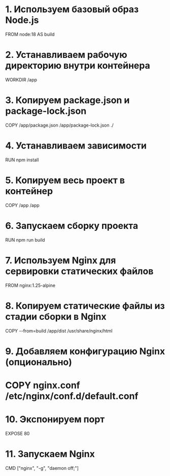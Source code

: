 # 1. Используем базовый образ Node.js
FROM node:18 AS build

# 2. Устанавливаем рабочую директорию внутри контейнера
WORKDIR /app

# 3. Копируем package.json и package-lock.json
COPY /app/package.json /app/package-lock.json ./

# 4. Устанавливаем зависимости
RUN npm install

# 5. Копируем весь проект в контейнер

COPY /app /app

# 6. Запускаем сборку проекта
RUN npm run build

# 7. Используем Nginx для сервировки статических файлов
FROM nginx:1.25-alpine

# 8. Копируем статические файлы из стадии сборки в Nginx
COPY --from=build /app/dist /usr/share/nginx/html

# 9. Добавляем конфигурацию Nginx (опционально)
# COPY nginx.conf /etc/nginx/conf.d/default.conf

# 10. Экспонируем порт
EXPOSE 80

# 11. Запускаем Nginx
CMD ["nginx", "-g", "daemon off;"]


